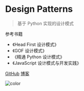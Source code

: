 # Design Patterns

> 基于 Python 实现的设计模式

参考书籍

- 《Head First 设计模式》
- 《GOF 设计模式》
- 《精通 Python 设计模式》
- 《JavaScript 设计模式与开发实践》

[GitHub](https://github.com/zhengxiaowai)
[博客](https://hexiangyu.me)



![color](#F5F7FA)